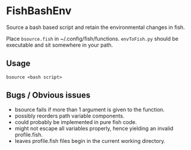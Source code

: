 FishBashEnv
===========

Source a bash based script and retain the environmental changes in fish.

Place `bsource.fish` in ~/.config/fish/functions. `envToFish.py` should be executable and sit somewhere in your path.

## Usage
`bsource <bash script>`

## Bugs / Obvious issues
 * bsource fails if more than 1 argument is given to the function.
 * possibly reorders path variable components.
 * could probably be implemented in pure fish code.
 * might not escape all variables properly, hence yielding an invalid profile.fish.
 * leaves profile.fish files begin in the current working directory.

